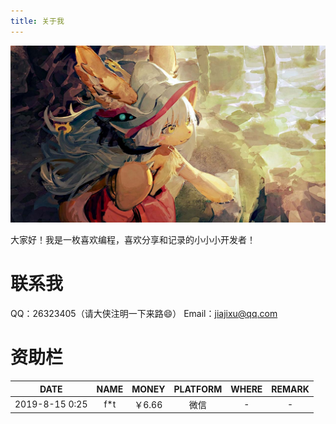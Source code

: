 ```yaml
---
title: 关于我
---
```

![about.jpg](blog/about.jpg)

大家好！我是一枚喜欢编程，喜欢分享和记录的小小小开发者！

# 联系我

QQ：26323405（请大侠注明一下来路😄）
Email：jiajixu@qq.com

# 资助栏

|DATE|NAME|MONEY|PLATFORM|WHERE|REMARK|
|:-:|:-:|:-:|:-:|:-:|:-:|
|2019-8-15 0:25|f*t|￥6.66|微信|-|-|
